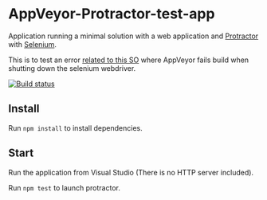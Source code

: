# AppVeyor-Protractor-test-app
Application running a minimal solution with a web application and [Protractor](https://github.com/angular/protractor) with [Selenium](http://www.seleniumhq.org/).

This is to test an error [related to this SO](http://stackoverflow.com/questions/33647123/protractor-tests-fails-when-closing-selenium-webdriver-connection) where AppVeyor fails build when shutting down the selenium webdriver.

[![Build status](https://ci.appveyor.com/api/projects/status/fcg13r8jitps4i40/branch/master?svg=true)](https://ci.appveyor.com/project/Crevil/appveyor-protractor-test-app/branch/master)

## Install
Run `npm install` to install dependencies.

## Start
Run the application from Visual Studio (There is no HTTP server included).

Run `npm test` to launch protractor.
